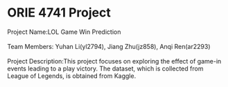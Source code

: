 # ORIE 4741 Project <br/>

Project Name:LOL Game Win Prediction<br/>
<br/>
Team Members: Yuhan Li(yl2794), Jiang Zhu(jz858), Anqi Ren(ar2293)<br/>
<br/>
Project Description:This project focuses on exploring the effect of game-in events leading to a play victory. The dataset, which is collected from League of Legends, is obtained from Kaggle.
